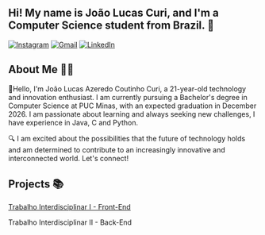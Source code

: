 ## Hi! My name is João Lucas Curi, and I'm a Computer Science student from Brazil. 👋

[![Instagram](https://img.shields.io/badge/Instagram-E4405F?style=for-the-badge&logo=instagram&logoColor=white)](https://instagram.com/jlcuri03)
[![Gmail](https://img.shields.io/badge/Gmail-D14836?style=for-the-badge&logo=gmail&logoColor=white)](mailto:jotacuri08@gmail.com)
[![LinkedIn](https://img.shields.io/badge/LinkedIn-0077B5?style=for-the-badge&logo=linkedin&logoColor=white)](https://linkedin.com/in/joão-lucas-curi)

## About Me 👨‍💻
👋Hello, I'm João Lucas Azeredo Coutinho Curi, a 21-year-old technology and innovation enthusiast. I am currently pursuing a Bachelor's degree in Computer Science at PUC Minas, with an expected graduation in December 2026. I am passionate about learning and always seeking new challenges, I have experience in Java, C and Python.

🔍 I am excited about the possibilities that the future of technology holds and am determined to contribute to an increasingly innovative and interconnected world. Let's connect!

## Projects 📚
[Trabalho Interdisciplinar I - Front-End](https://github.com/jotacuri08/PUC__CC/blob/main/1_Periodo/TI_I/ti-1-pmg-cc-m-20231-tiaw-financas-finmanage)

Trabalho Interdisciplinar II - Back-End

<!--
**jotacuri08/jotacuri08** is a ✨ _special_ ✨ repository because its `README.md` (this file) appears on your GitHub profile.

Here are some ideas to get you started:

- 🔭 I’m currently working on ...
- 🌱 I’m currently learning ...
- 👯 I’m looking to collaborate on ...
- 🤔 I’m looking for help with ...
- 💬 Ask me about ...
- 📫 How to reach me: ...
- 😄 Pronouns: ...
- ⚡ Fun fact: ...
-->
